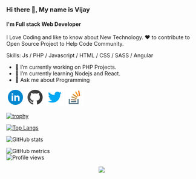 <!-- icons  -->

[1.1]: https://github.com/mr-vijaychauhan/mr-vijaychauhan/blob/main/assets/icons/icons8-linkedin-48.png (linkedin icon with padding)
[2.1]: https://github.com/mr-vijaychauhan/mr-vijaychauhan/blob/main/assets/icons/icons8-github-48.png (github icon with padding)
[3.1]: https://github.com/mr-vijaychauhan/mr-vijaychauhan/blob/main/assets/icons/icons8-twitter-48.png (twitter icon with padding)
[4.1]: https://github.com/mr-vijaychauhan/mr-vijaychauhan/blob/main/assets/icons/icons8-stack-overflow-48.png (stackoverflow icon with padding)

<!-- links to my social media accounts -->

[1]: https://www.linkedin.com/in/mr-vijaychauhan
[2]: https://www.github.com/mr-vijaychauhan
[3]: https://www.twitter.com/mr_vijaychauhan
[4]: https://stackoverflow.com/story/mr.vijaychauhan

<!-- section - Intro -->

### Hi there 👋, My name is Vijay
#### I'm Full stack Web Developer
<!--![I'm Full stack Web Developer]<!<!(https://arturssmirnovs.github.io/github-profile-readme-generator/images/banner.png)-->

I Love Coding and like to know about New Technology. ❤️ to contribute to Open Source Project to Help Code Community.

Skills: Js / PHP / Javascript / HTML / CSS / SASS / Angular

- 🔭 I’m currently working on PHP Projects. 
- 🌱 I’m currently learning Nodejs and React. 
- 💬 Ask me about Programming 
<!-- End section - Intro -->

<!-- section - social media icons -->

[![linkedin mr-vijaychauhan][1.1]][1]
[![github mr-vijaychauhan][2.1]][2]
[![twitter mr_vijaychauhan][3.1]][3]
[![stackoverflow mr.vijaychauhan][4.1]][4]

<!-- section - social media icons -->


[![trophy](https://github-profile-trophy.vercel.app/?username=mr-vijaychauhan)](https://github.com/ryo-ma/github-profile-trophy)

[![Top Langs](https://github-readme-stats.vercel.app/api/top-langs/?username=mr-vijaychauhan)](https://github.com/anuraghazra/github-readme-stats)

![GitHub stats](https://github-readme-stats.vercel.app/api?username=mr-vijaychauhan&show_icons=true)  

![GitHub metrics](https://metrics.lecoq.io/mr-vijaychauhan)  
![Profile views](https://gpvc.arturio.dev/mr-vijaychauhan)  

<p align='center'>
<img align='center' src="https://visitor-badge.glitch.me/badge?page_id=mr-vijaychauhan.visitor-badge">
 <p/>
